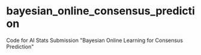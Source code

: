 # bayesian_online_consensus_prediction
Code for AI Stats Submission "Bayesian Online Learning for Consensus Prediction"
